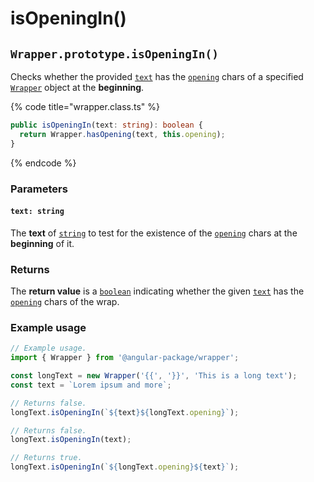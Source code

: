 # isOpeningIn()

## `Wrapper.prototype.isOpeningIn()`

Checks whether the provided [`text`](isopeningin.md#text-string) has the [`opening`](../../../wrap/accessors/opening.md) chars of a specified [`Wrapper`](broken-reference) object at the **beginning**.

{% code title="wrapper.class.ts" %}
```typescript
public isOpeningIn(text: string): boolean {
  return Wrapper.hasOpening(text, this.opening);
}
```
{% endcode %}

### Parameters

#### `text: string`

The **text** of [`string`](https://developer.mozilla.org/en-US/docs/Web/JavaScript/Reference/Global\_Objects/String) to test for the existence of the [`opening`](../../../wrap/accessors/opening.md) chars at the **beginning** of it.

### Returns

The **return value** is a [`boolean`](https://developer.mozilla.org/en-US/docs/Web/JavaScript/Reference/Global\_Objects/Boolean) indicating whether the given [`text`](isopeningin.md#text-string) has the [`opening`](../../../wrap/accessors/opening.md) chars  of the wrap.

### Example usage

```typescript
// Example usage.
import { Wrapper } from '@angular-package/wrapper';

const longText = new Wrapper('{{', '}}', 'This is a long text');
const text = `Lorem ipsum and more`;

// Returns false.
longText.isOpeningIn(`${text}${longText.opening}`);

// Returns false.
longText.isOpeningIn(text);

// Returns true.
longText.isOpeningIn(`${longText.opening}${text}`);
```
